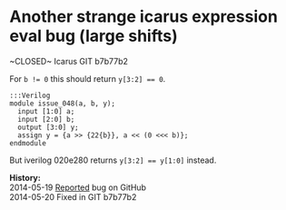 
Another strange icarus expression eval bug (large shifts)
=========================================================

~CLOSED~ Icarus GIT b7b77b2

For `b != 0` this should return `y[3:2] == 0`.

    :::Verilog
    module issue_048(a, b, y);
      input [1:0] a;
      input [2:0] b;
      output [3:0] y;
      assign y = {a >> {22{b}}, a << (0 <<< b)};
    endmodule

But iverilog 020e280 returns `y[3:2] == y[1:0]` instead.

**History:**  
2014-05-19 [Reported](https://github.com/steveicarus/iverilog/issues/22) bug on GitHub  
2014-05-20 Fixed in GIT b7b77b2

